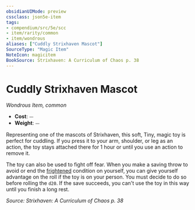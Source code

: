```yaml
---
obsidianUIMode: preview
cssclass: json5e-item
tags:
- compendium/src/5e/scc
- item/rarity/common
- item/wondrous
aliases: ["Cuddly Strixhaven Mascot"]
SourceType: "Magic Item"
NoteIcon: magicitem
BookSource: Strixhaven: A Curriculum of Chaos p. 38
---
```

# Cuddly Strixhaven Mascot
*Wondrous Item, common*  

- **Cost**: ⏤
- **Weight**: ⏤

Representing one of the mascots of Strixhaven, this soft, Tiny, magic toy is perfect for cuddling. If you press it to your arm, shoulder, or leg as an action, the toy stays attached there for 1 hour or until you use an action to remove it.

The toy can also be used to fight off fear. When you make a saving throw to avoid or end the [frightened](/2-Mechanics/CLI/rules/conditions.md#frightened) condition on yourself, you can give yourself advantage on the roll if the toy is on your person. You must decide to do so before rolling the `d20`. If the save succeeds, you can't use the toy in this way until you finish a long rest.

*Source: Strixhaven: A Curriculum of Chaos p. 38*